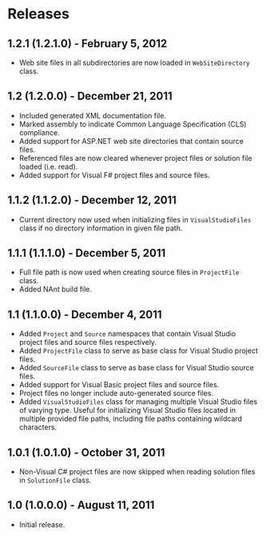 ﻿Releases
========

1.2.1 (1.2.1.0) - February 5, 2012
----------------------------------

- Web site files in all subdirectories are now loaded in `WebSiteDirectory` class.

1.2 (1.2.0.0) - December 21, 2011
---------------------------------

- Included generated XML documentation file.
- Marked assembly to indicate Common Language Specification (CLS) compliance.
- Added support for ASP.NET web site directories that contain source files.
- Referenced files are now cleared whenever project files or solution file loaded (i.e. read).
- Added support for Visual F# project files and source files.

1.1.2 (1.1.2.0) - December 12, 2011
-----------------------------------

- Current directory now used when initializing files in `VisualStudioFiles` class if no directory information in given file path.

1.1.1 (1.1.1.0) - December 5, 2011
----------------------------------

- Full file path is now used when creating source files in `ProjectFile` class.
- Added NAnt build file.

1.1 (1.1.0.0) - December 4, 2011
--------------------------------

- Added `Project` and `Source` namespaces that contain Visual Studio project files and source files respectively.
- Added `ProjectFile` class to serve as base class for Visual Studio project files.
- Added `SourceFile` class to serve as base class for Visual Studio source files.
- Added support for Visual Basic project files and source files.
- Project files no longer include auto-generated source files.
- Added `VisualStudioFiles` class for managing multiple Visual Studio files of varying type. Useful for initializing Visual Studio files located in multiple provided file paths, including file paths containing wildcard characters.

1.0.1 (1.0.1.0) - October 31, 2011
----------------------------------

- Non-Visual C# project files are now skipped when reading solution files in `SolutionFile` class.

1.0 (1.0.0.0) - August 11, 2011
-------------------------------

- Initial release.
